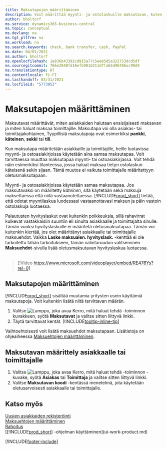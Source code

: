 ```yaml
---
title: Maksutapojen määrittäminen
description: Voit määrittää myynti- ja ostolaskuille maksutavan, kuten sekin, pankkisiirron, käteisen tai PayPal-maksun.
author: bholtorf
ms.service: dynamics365-business-central
ms.topic: conceptual
ms.devlang: na
ms.tgt_pltfrm: na
ms.workload: na
ms.search.keywords: check, bank transfer, cash, PayPal
ms.date: 04/01/2021
ms.author: bholtorf
ms.openlocfilehash: 1e836b43392cd915a77c5ee85d5a322753dcd5df
ms.sourcegitcommit: 766e2840fd16efb901d211d7fa64d96766ac99d9
ms.translationtype: HT
ms.contentlocale: fi-FI
ms.lasthandoff: 03/31/2021
ms.locfileid: "5773953"
---
```

# <a name="set-up-payment-methods"></a>Maksutapojen määrittäminen

Maksutavat määrittävät, miten asiakkaiden halutaan ensisijaisesti maksavan ja miten haluat maksaa toimittajille. Maksutapa voi olla asiakas- tai toimittajakohtainen, Tyypillisiä maksutapoja ovat esimerkiksi **pankki**, **käteinen**, **sekki** tai **tili**.

Kun maksutapa määritetään asiakkaille ja toimittajille, heille luotavissa myynti- ja ostoasiakirjoissa käytetään aina samaa maksutapaa. Voit tarvittaessa muuttaa maksutapaa myynti- tai ostoasiakirjassa. Voit tehdä näin esimerkiksi tilanteessa, jossa haluat maksaa tietyn ostolaskun käteisenä sekin sijaan. Tämä muutos ei vaikuta toimittajalle määritettyyn oletusmaksutapaan.

Myynti- ja ostoasiakirjoissa käytetään samaa maksutapaa. Jos maksutavaksi on määritetty _käteinen_, sitä käytetään sekä maksuja maksettaessa että niitä vastaanotettaessa. [!INCLUDE[prod_short](includes/prod_short.md)] tietää, että odotat myyntilaskua luodessasi vastaanottavasi maksun ja päin vastoin ostolaskuja luotaessa.

Palautusten hyvityslaskut ovat kuitenkin poikkeuksia, sillä rahavirrat kulkevat vastakkaisiin suuntiin eli sinulta asiakkaalle ja toimittajalta sinulle. Tämän vuoksi hyvityslaskuille ei määritetä oletusmaksutapaa. Tämän voi kuitenkin kiertää, jos olet määrittänyt asiakkaalle tai toimittajalle maksuehdot. Vaikka **Laske maksualen. hyvityslask.** -kenttää ei ole tarkoitettu tähän tarkoitukseen, tämän valintaruudun valitseminen **Maksuehdot**-sivulla lisää oletusmaksutavan hyvityslaskua luotaessa. <br><br>  

> [!Video https://www.microsoft.com/videoplayer/embed/RE476Ys?rel=0]

## <a name="to-set-up-a-payment-method"></a>Maksutapojen määrittäminen

[!INCLUDE[prod_short](includes/prod_short.md)] sisältää muutamia yritysten usein käyttämiä maksutapoja. Voit kuitenkin lisätä niitä tarvittavan määrän.

1. Valitse ![Lamppu, joka avaa Kerro, mitä haluat tehdä -toiminnon](media/ui-search/search_small.png "Kerro, mitä haluat tehdä") kuvakkeen, syötä **Maksutavat** ja valitse sitten liittyvä linkki.
2. Täytä tarvittavat kentät. [!INCLUDE[tooltip-inline-tip](includes/tooltip-inline-tip_md.md)]

Vaihtoehtoisesti voit lisätä maksuehdot maksutapaan. Lisätietoja on ohjeaiheessa [Maksuehtojen määrittäminen](finance-payment-terms.md).  

## <a name="to-assign-a-payment-method-to-a-customer-or-vendor"></a>Maksutavan määrittely asiakkaalle tai toimittajalle

1. Valitse ![Lamppu, joka avaa Kerro, mitä haluat tehdä -toiminnon](media/ui-search/search_small.png "Kerro, mitä haluat tehdä") -kuvake, syötä **Asiakas** tai **Toimittaja** ja valitse sitten liittyvä linkki.
2. Valitse **Maksutavan koodi** -kentässä menetelmä, jota käytetään oletusarvoisesti asiakkaalle tai toimittajalle.

## <a name="see-also"></a>Katso myös

[Uusien asiakkaiden rekisteröinti](sales-how-register-new-customers.md)  
[Maksuehtojen määrittäminen](finance-payment-terms.md)  
[Rahoitus](finance.md)  
[[!INCLUDE[prod_short](includes/prod_short.md)] -ohjelman käyttäminen](ui-work-product.md)  


[!INCLUDE[footer-include](includes/footer-banner.md)]
